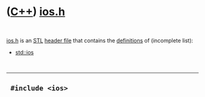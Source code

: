 



 

 

 

 

 

([C++](Cpp.md)) [ios.h](CppIosH.md)
=====================================

 

[ios.h](CppIosH.md) is an [STL](CppStl.md) [header
file](CppHeaderFile.md) that contains the
[definitions](CppDefinition.md) of (incomplete list):

-   [std::ios](CppIos.md)

 

  -------------------
  ` #include <ios>`
  -------------------

 

 

 

 

 





 



